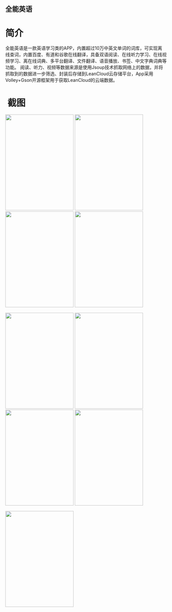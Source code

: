 ## 全能英语

# 简介

全能英语是一款英语学习类的APP，内置超过10万中英文单词的词库，可实现离线查词，内置百度、有道和谷歌在线翻译，具备双语阅读、在线听力学习、在线视频学习、离在线词典、多平台翻译、文件翻译、语音播放、书签、中文字典词典等功能。 阅读、听力、视频等数据来源是使用Jsoup技术抓取网络上的数据，并将抓取到的数据进一步筛选、封装后存储到LeanCloud云存储平台，App采用Volley+Gson开源框架用于获取LeanCloud的云端数据。

#  截图

<p>
  <img src="https://github.com/Veeson/allenglish/blob/master/screenshot/Screenshot_2017-05-30-09-02-00-595_com.lws.alleng.png" width="213" height="300"/>
  <img src="https://github.com/Veeson/allenglish/blob/master/screenshot/Screenshot_2017-06-01-14-37-14-206_com.lws.alleng.png" width="213" height="300"/>
  <img src="https://github.com/Veeson/allenglish/blob/master/screenshot/Screenshot_2017-05-30-09-02-39-378_com.lws.alleng.png" width="213" height="300"/>
  <img src="https://github.com/Veeson/allenglish/blob/master/screenshot/Screenshot_2017-05-30-09-02-49-908_com.lws.alleng.png" width="213" height="300"/>
</p>

<p>
  <img src="https://github.com/Veeson/allenglish/blob/master/screenshot/Screenshot_2017-05-30-09-03-54-319_com.lws.alleng.png" width="213" height="300"/>
  <img src="https://github.com/Veeson/allenglish/blob/master/screenshot/Screenshot_2017-05-30-09-05-20-104_com.lws.alleng.png" width="213" height="300"/>
  <img src="https://github.com/Veeson/allenglish/blob/master/screenshot/Screenshot_2017-05-30-09-04-38-135_com.lws.alleng.png" width="213" height="300"/>
  <img src="https://github.com/Veeson/allenglish/blob/master/screenshot/Screenshot_2017-05-30-09-04-08-646_com.lws.alleng.png" width="213" height="300"/>
</p>

<p>
  <img src="https://github.com/Veeson/allenglish/blob/master/screenshot/Screenshot_2017-05-30-09-04-02-070_com.lws.alleng.png" width="213" height="300"/>
</p>
